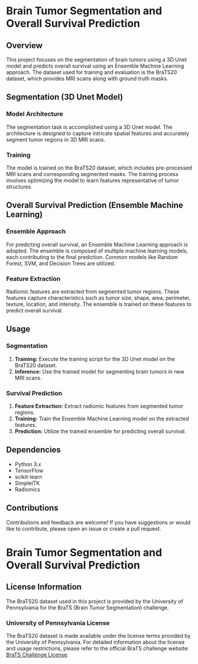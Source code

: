 # Brain Tumor Segmentation and Overall Survival Prediction

## Overview

This project focuses on the segmentation of brain tumors using a 3D Unet model and predicts overall survival using an Ensemble Machine Learning approach. The dataset used for training and evaluation is the BraTS20 dataset, which provides MRI scans along with ground truth masks.

## Segmentation (3D Unet Model)

### Model Architecture

The segmentation task is accomplished using a 3D Unet model. The architecture is designed to capture intricate spatial features and accurately segment tumor regions in 3D MRI scans.

### Training

The model is trained on the BraTS20 dataset, which includes pre-processed MRI scans and corresponding segmented masks. The training process involves optimizing the model to learn features representative of tumor structures.

## Overall Survival Prediction (Ensemble Machine Learning)

### Ensemble Approach

For predicting overall survival, an Ensemble Machine Learning approach is adopted. The ensemble is composed of multiple machine learning models, each contributing to the final prediction. Common models like Random Forest, SVM, and Decision Trees are utilized.

### Feature Extraction

Radiomic features are extracted from segmented tumor regions. These features capture characteristics such as tumor size, shape, area, perimeter, texture, location, and intensity. The ensemble is trained on these features to predict overall survival.

## Usage

### Segmentation

1. **Training:** Execute the training script for the 3D Unet model on the BraTS20 dataset.
2. **Inference:** Use the trained model for segmenting brain tumors in new MRI scans.

### Survival Prediction

1. **Feature Extraction:** Extract radiomic features from segmented tumor regions.
2. **Training:** Train the Ensemble Machine Learning model on the extracted features.
3. **Prediction:** Utilize the trained ensemble for predicting overall survival.

## Dependencies

- Python 3.x
- TensorFlow
- scikit-learn
- SimpleITK
- Radiomics

## Contributions

Contributions and feedback are welcome! If you have suggestions or would like to contribute, please open an issue or create a pull request.

# Brain Tumor Segmentation and Overall Survival Prediction

## License Information

The BraTS20 dataset used in this project is provided by the University of Pennsylvania for the BraTS (Brain Tumor Segmentation) challenge.

### University of Pennsylvania License

The BraTS20 dataset is made available under the license terms provided by the University of Pennsylvania. For detailed information about the license and usage restrictions, please refer to the official BraTS challenge website: [BraTS Challenge License](https://www.med.upenn.edu/cbica/brats2020/data.html).
